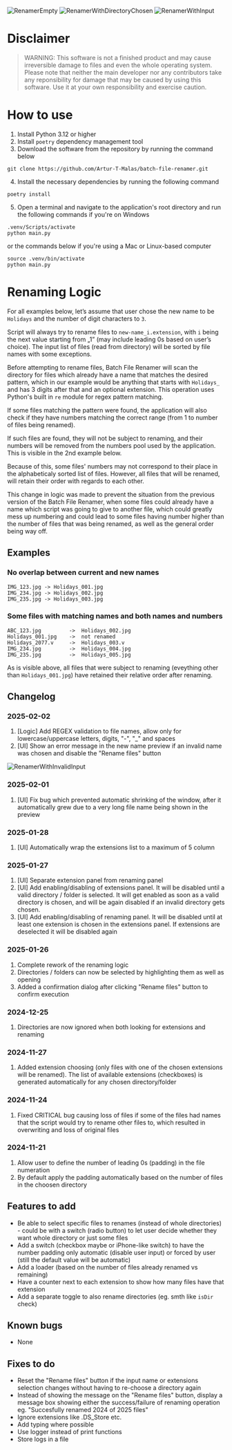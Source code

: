 ![RenamerEmpty](./docs/img/renamer_empty.png "Application with no directory chosen")
![RenamerWithDirectoryChosen](./docs/img/renamer_with_dir_chosen.png "Application with directory chosen")
![RenamerWithInput](./docs/img/renamer_with_input.png "Application with input")

# Disclaimer
> WARNING: This software is not a finished product and may cause irreversible damage to files and even the whole operating system.
Please note that neither the main developer nor any contributors take any reponsibility for damage that may be caused by using this software.
Use it at your own responsibility and exercise caution.

# How to use
1. Install Python 3.12 or higher
2. Install `poetry` dependency management tool
3. Download the software from the repository by running the command below 
```
git clone https://github.com/Artur-T-Malas/batch-file-renamer.git
```
4. Install the necessary dependencies by running the following command
```
poetry install
```
5. Open a terminal and navigate to the application's root directory and run the following commands if you're on Windows
```
.venv/Scripts/activate
python main.py
```
or the commands below if you're using a Mac or Linux-based computer
```
source .venv/bin/activate
python main.py
```


# Renaming Logic
For all examples below, let’s assume that user chose the new name to be `Holidays` and the number of digit characters to `3`.

Script will always try to rename files to `new-name_i.extension`, with `i` being the next value starting from „1” (may include leading 0s based on user’s choice). The input list of files (read from directory) will be sorted by file names with some exceptions.

Before attempting to rename files, Batch File Renamer will scan the directory for files which already have a name that matches the desired pattern, which in our example would be anything that starts with `Holidays_` and has 3 digits after that and an optional extension. This operation uses Python's built in `re` module for regex pattern matching.

If some files matching the pattern were found, the application will also check if they have numbers matching the correct range (from 1 to number of files being renamed).

If such files are found, they will not be subject to renaming, and their numbers will be removed from the numbers pool used by the application. This is visible in the 2nd example below.

Because of this, some files' numbers may not correspond to their place in the alphabeticaly sorted list of files. However, all files that will be renamed, will retain their order with regards to each other.

This change in logic was made to prevent the situation from the previous version of the Batch File Renamer, when some files could already have a name which script was going to give to another file, which could greatly mess up numbering and could lead to some files having number higher than the number of files that was being renamed, as well as the general order being way off.

## Examples

### No overlap between current and new names
```
IMG_123.jpg -> Holidays_001.jpg
IMG_234.jpg -> Holidays_002.jpg
IMG_235.jpg -> Holidays_003.jpg
```

### Some files with matching names and both names and numbers
```
ABC_123.jpg         ->  Holidays_002.jpg
Holidays_001.jpg    ->	not renamed
Holidays_2077.v     ->  Holidays_003.v
IMG_234.jpg         ->	Holidays_004.jpg
IMG_235.jpg 	    ->	Holidays_005.jpg
```
As is visible above, all files that were subject to renaming (eveything other than `Holidays_001.jpg`) have retained their relative order after renaming.

## Changelog

### 2025-02-02
1. [Logic] Add REGEX validation to file names, allow only for lowercase/uppercase letters, digits, "-", "_" and spaces
2. [UI] Show an error message in the new name preview if an invalid name was chosen and disable the "Rename files" button

![RenamerWithInvalidInput](./docs/img/renamer_invalid_new_name.png)

### 2025-02-01
1. [UI] Fix bug which prevented automatic shrinking of the window, after it automatically grew due to a very long file name being shown in the preview

### 2025-01-28
1. [UI] Automatically wrap the extensions list to a maximum of 5 column

### 2025-01-27
1. [UI] Separate extension panel from renaming panel
2. [UI] Add enabling/disabling of extensions panel. It will be disabled until a valid directory / folder is selected. It will get enabled as soon as a valid directory is chosen, and will be again disabled if an invalid directory gets chosen.
2. [UI] Add enabling/disabling of renaming panel. It will be disabled until at least one extension is chosen in the extensions panel. If extensions are deselected it will be disabled again

### 2025-01-26
1. Complete rework of the renaming logic
2. Directories / folders can now be selected by highlighting them as well as opening
3. Added a confirmation dialog after clicking "Rename files" button to confirm execution

### 2024-12-25
1. Directories are now ignored when both looking for extensions and renaming

### 2024-11-27
1. Added extension choosing (only files with one of the chosen extensions will be renamed). The list of available extensions (checkboxes) is generated automatically for any chosen directory/folder

### 2024-11-24
1. Fixed CRITICAL bug causing loss of files if some of the files had names that the script would try to rename other files to, which resulted in overwriting and loss of original files

### 2024-11-21
1. Allow user to define the number of leading 0s (padding) in the file numeration
2. By default apply the padding automatically based on the number of files in the choosen directory

## Features to add
- Be able to select specific files to renames (instead of whole directories) - could be with a switch (radio button) to let user decide whether they want whole directory or just some files
- Add a switch (checkbox maybe or iPhone-like switch) to have the number padding only automatic (disable user input) or forced by user (still the default value will be automatic)
- Add a loader (based on the number of files already renamed vs remaining)
- Have a counter next to each extension to show how many files have that extension
- Add a separate toggle to also rename directories (eg. smth like `isDir` check)

## Known bugs
- None

## Fixes to do
- Reset the "Rename files" button if the input name or extensions selection changes without having to re-choose a directory again
- Instead of showing the message on the "Rename files" button, display a message box showing either the success/failure of renaming operation eg. "Succesfully renamed 2024 of 2025 files"
- Ignore extensions like .DS_Store etc.
- Add typing where possible
- Use logger instead of print functions
- Store logs in a file
